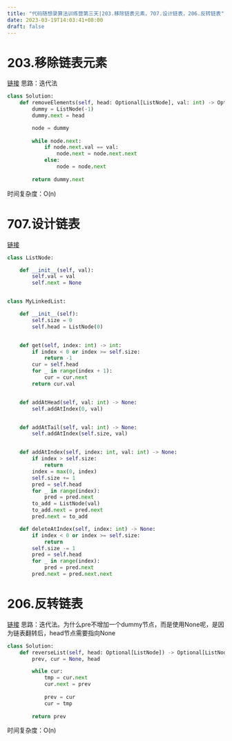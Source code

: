 ```yaml
---
title: "代码随想录算法训练营第三天|203.移除链表元素，707.设计链表，206.反转链表"
date: 2023-03-19T14:03:41+08:00
draft: false
---
```


# 203.移除链表元素

[链接](https://leetcode.cn/problems/remove-linked-list-elements/description/)
思路：迭代法

```python
class Solution:
    def removeElements(self, head: Optional[ListNode], val: int) -> Optional[ListNode]:
        dummy = ListNode(-1)
        dummy.next = head

        node = dummy
        
        while node.next:
            if node.next.val == val:
                node.next = node.next.next
            else:
                node = node.next
        
        return dummy.next
```

时间复杂度：O(n)



# 707.设计链表

[链接](https://leetcode.cn/problems/design-linked-list/description/)

```python
class ListNode:

    def __init__(self, val):
        self.val = val
        self.next = None


class MyLinkedList:

    def __init__(self):
        self.size = 0
        self.head = ListNode(0)


    def get(self, index: int) -> int:
        if index < 0 or index >= self.size:
            return -1
        cur = self.head
        for _ in range(index + 1):
            cur = cur.next
        return cur.val


    def addAtHead(self, val: int) -> None:
        self.addAtIndex(0, val)


    def addAtTail(self, val: int) -> None:
        self.addAtIndex(self.size, val)


    def addAtIndex(self, index: int, val: int) -> None:
        if index > self.size:
            return
        index = max(0, index)
        self.size += 1
        pred = self.head
        for _ in range(index):
            pred = pred.next
        to_add = ListNode(val)
        to_add.next = pred.next
        pred.next = to_add

    def deleteAtIndex(self, index: int) -> None:
        if index < 0 or index >= self.size:
            return
        self.size -= 1
        pred = self.head
        for _ in range(index):
            pred = pred.next
        pred.next = pred.next.next

```

# 206.反转链表

[链接](https://leetcode.cn/problems/reverse-linked-list/description/)
思路：迭代法。为什么pre不增加一个dummy节点，而是使用None呢，是因为链表翻转后，head节点需要指向None

```python
class Solution:
    def reverseList(self, head: Optional[ListNode]) -> Optional[ListNode]:
        prev, cur = None, head

        while cur:
            tmp = cur.next
            cur.next = prev
            
            prev = cur
            cur = tmp
        
        return prev
```

时间复杂度：O(n)
